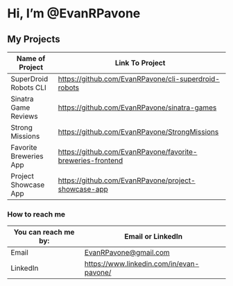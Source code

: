 # Hi, I’m @EvanRPavone
## My Projects
Name of Project | Link To Project
--------------- | ---------------
SuperDroid Robots CLI | https://github.com/EvanRPavone/cli-superdroid-robots
Sinatra Game Reviews | https://github.com/EvanRPavone/sinatra-games
Strong Missions | https://github.com/EvanRPavone/StrongMissions
Favorite Breweries App | https://github.com/EvanRPavone/favorite-breweries-frontend
Project Showcase App | https://github.com/EvanRPavone/project-showcase-app

### How to reach me
You can reach me by: | Email or LinkedIn
-------------------- | ----
Email | EvanRPavone@gmail.com
LinkedIn | https://www.linkedin.com/in/evan-pavone/

<!---
EvanRPavone/EvanRPavone is a ✨ special ✨ repository because its `README.md` (this file) appears on your GitHub profile.
You can click the Preview link to take a look at your changes.
--->
